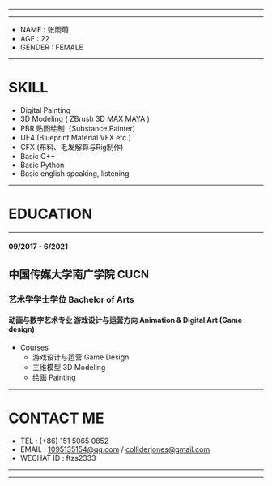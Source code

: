 ***
***
* NAME : 张雨萌
* AGE : 22
* GENDER : FEMALE
***
# SKILL
* Digital Painting
* 3D Modeling ( ZBrush  3D MAX MAYA )
* PBR 贴图绘制（Substance Painter)
* UE4 (Blueprint Material VFX etc.) 
* CFX (布料、毛发解算与Rig制作)
* Basic C++
* Basic Python
* Basic english speaking, listening
***

# EDUCATION
***
#### 09/2017 - 6/2021
## 中国传媒大学南广学院 CUCN
### 艺术学学士学位 Bachelor of Arts
#### 动画与数字艺术专业 游戏设计与运营方向 Animation & Digital Art (Game design)
* Courses
    * 游戏设计与运营 Game Design
    * 三维模型 3D Modeling
    * 绘画  Painting

***
# CONTACT ME
* TEL : (+86) 151 5065 0852
* EMAIL : 1095135154@qq.com / colliderjones@gmail.com
* WECHAT ID : ftzs2333 

***
***